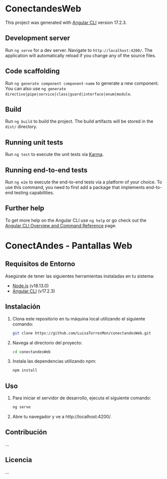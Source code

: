 # ConectandesWeb

This project was generated with [Angular CLI](https://github.com/angular/angular-cli) version 17.2.3.

## Development server

Run `ng serve` for a dev server. Navigate to `http://localhost:4200/`. The application will automatically reload if you change any of the source files.

## Code scaffolding

Run `ng generate component component-name` to generate a new component. You can also use `ng generate directive|pipe|service|class|guard|interface|enum|module`.

## Build

Run `ng build` to build the project. The build artifacts will be stored in the `dist/` directory.

## Running unit tests

Run `ng test` to execute the unit tests via [Karma](https://karma-runner.github.io).

## Running end-to-end tests

Run `ng e2e` to execute the end-to-end tests via a platform of your choice. To use this command, you need to first add a package that implements end-to-end testing capabilities.

## Further help

To get more help on the Angular CLI use `ng help` or go check out the [Angular CLI Overview and Command Reference](https://angular.io/cli) page.


# ConectAndes - Pantallas Web

## Requisitos de Entorno

Asegúrate de tener las siguientes herramientas instaladas en tu sistema:

- [Node.js](https://nodejs.org/) (v18.13.0)
- [Angular CLI](https://angular.io/cli) (v17.2.3)

## Instalación

1. Clona este repositorio en tu máquina local utilizando el siguiente comando:

    ```bash
    git clone https://github.com/LuisaTorresMon/conectandesWeb.git
    ```

2. Navega al directorio del proyecto:

    ```bash
    cd conectandesWeb
    ```

3. Instala las dependencias utilizando npm:

    ```bash
    npm install
    ```

## Uso

1. Para iniciar el servidor de desarrollo, ejecuta el siguiente comando:

    ```bash
    ng serve
    ```

2. Abre tu navegador y ve a http://localhost:4200/.

## Contribución

...

## Licencia

...
